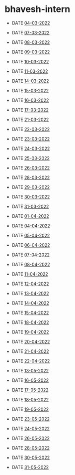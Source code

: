 # bhavesh-intern

- DATE [04-03-2022](https://github.com/sp18-interns/bhavesh-intern/tree/main/4th%20march%202022)

- DATE [07-03-2022](https://github.com/sp18-interns/bhavesh-intern/tree/main/7th%20march%202022)

- DATE [08-03-2022](https://github.com/sp18-interns/bhavesh-intern/tree/main/8th%20march%202022)

- DATE [09-03-2022](https://github.com/sp18-interns/bhavesh-intern/tree/main/9th%20march%202022)

- DATE [10-03-2022](https://github.com/sp18-interns/bhavesh-intern/tree/main/10th%20march%202022)

- DATE [11-03-2022](https://github.com/sp18-interns/bhavesh-intern/tree/main/11th%20march%202022)

- DATE [14-03-2022](https://github.com/sp18-interns/bhavesh-intern/tree/main/14th%20march%202022)

- DATE [15-03-2022](https://github.com/sp18-interns/bhavesh-intern/tree/main/15th%20march%202022)

- DATE [16-03-2022](https://github.com/sp18-interns/bhavesh-intern/tree/main/16th%20march%202022)

- DATE [17-03-2022](https://github.com/sp18-interns/bhavesh-intern/tree/main/17th%20march%202022)

- DATE [21-03-2022](https://github.com/sp18-interns/bhavesh-intern/tree/main/21st%20march%202022)

- DATE [22-03-2022](https://github.com/sp18-interns/bhavesh-intern/tree/main/22nd%20march%202022)

- DATE [23-03-2022](https://github.com/sp18-interns/bhavesh-intern/tree/main/23rd%20march%202022)

- DATE [24-03-2022](https://github.com/sp18-interns/bhavesh-intern/tree/main/24th%20march%202022)

- DATE [25-03-2022](https://github.com/sp18-interns/bhavesh-intern/tree/main/25th%20march%202022)

- DATE [26-03-2022](https://github.com/sp18-interns/bhavesh-intern/tree/main/26th%20march%202022)

- DATE [28-03-2022](https://github.com/sp18-interns/bhavesh-intern/tree/main/28th%20march%202022)

- DATE [29-03-2022](https://github.com/sp18-interns/bhavesh-intern/tree/main/29th%20march%202022)

- DATE [30-03-2022](https://github.com/sp18-interns/bhavesh-intern/tree/main/30th%20march%202022)

- DATE [31-03-2022](https://github.com/sp18-interns/bhavesh-intern/tree/main/31th%20march%202022)

- DATE [01-04-2022](https://github.com/sp18-interns/bhavesh-intern/tree/main/1st%20april%202022)

- DATE [04-04-2022](https://github.com/sp18-interns/bhavesh-intern/tree/main/4th%20april%202022)

- DATE [05-04-2022](https://github.com/sp18-interns/bhavesh-intern/tree/main/5th%20april%202022)

- DATE [06-04-2022](https://github.com/sp18-interns/bhavesh-intern/tree/main/6th%20april%202022)

- DATE [07-04-2022](https://github.com/sp18-interns/bhavesh-intern/tree/main/7th%20april%202022)

- DATE [08-04-2022](https://github.com/sp18-interns/bhavesh-intern/tree/main/8th%20april%202022)

- DATE [11-04-2022](https://github.com/sp18-interns/bhavesh-intern/tree/main/11th%20april%202022)

- DATE [12-04-2022](https://github.com/sp18-interns/bhavesh-intern/tree/main/12th%20april%202022)

- DATE [13-04-2022](https://github.com/sp18-interns/bhavesh-intern/tree/main/13th%20april%202022)

- DATE [14-04-2022](https://github.com/sp18-interns/bhavesh-intern/tree/main/14th%20april%202022)

- DATE [15-04-2022](https://github.com/sp18-interns/bhavesh-intern/tree/main/15th%20april%202022)

- DATE [18-04-2022](https://github.com/sp18-interns/bhavesh-intern/tree/main/18th%20april%202022)

- DATE [19-04-2022](https://github.com/sp18-interns/bhavesh-intern/tree/main/19th%20april%202022)

- DATE [20-04-2022](https://github.com/sp18-interns/bhavesh-intern/tree/main/20th%20april%202022)

- DATE [21-04-2022](https://github.com/sp18-interns/bhavesh-intern/tree/main/21st%20april%202022)

- DATE [22-04-2022](https://github.com/sp18-interns/bhavesh-intern/tree/main/22nd%20april%202022)

- DATE [13-05-2022](https://github.com/sp18-interns/bhavesh-intern/tree/main/13%20may%202022
)

- DATE [16-05-2022](https://github.com/sp18-interns/bhavesh-intern/tree/main/16%20may%202022)

- DATE [17-05-2022](https://github.com/sp18-interns/bhavesh-intern/tree/main/17%20may%202022)

- DATE [18-05-2022](https://github.com/sp18-interns/bhavesh-intern/tree/main/18%20may%202022)

- DATE [19-05-2022](https://github.com/sp18-interns/bhavesh-intern/tree/main/19%20may%202022)

- DATE [23-05-2022](https://github.com/sp18-interns/bhavesh-intern/tree/main/23%20may%202022)

- DATE [24-05-2022](https://github.com/sp18-interns/bhavesh-intern/tree/main/24%20may%202022)

- DATE [26-05-2022](https://github.com/sp18-interns/bhavesh-intern/tree/main/26%20may%202022)

- DATE [28-05-2022](https://github.com/sp18-interns/bhavesh-intern/tree/main/28%20may%202022)

- DATE [30-05-2022](https://github.com/sp18-interns/bhavesh-intern/tree/main/30%20%20may%202022)

- DATE [31-05-2022](https://github.com/sp18-interns/bhavesh-intern/tree/main/31%20%20may%202022)
